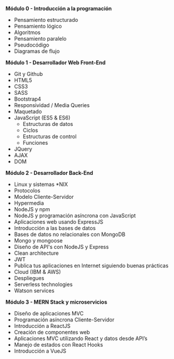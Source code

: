 __Módulo 0 - Introducción a la programación__
- Pensamiento estructurado
- Pensamiento lógico
- Algoritmos
- Pensamiento paralelo
- Pseudocódigo
- Diagramas de flujo

__Módulo 1 - Desarrollador Web Front-End__
- Git y Github
- HTML5
- CSS3
- SASS 
- Bootstrap4
- Responsividad / Media Queries
- Maquetado
- JavaScript (ES5 & ES6)
  - Estructuras de datos
  - Ciclos
  - Estructuras de control
  - Funciones
- JQuery
- AJAX
- DOM

__Módulo 2 - Desarrollador Back-End__
- Linux y sistemas *NIX
- Protocolos
- Modelo Cliente-Servidor
- Hypermedia
- NodeJS y npm
- NodeJS y programación asíncrona con JavaScript
- Aplicaciones web usando ExpressJS
- Introducción a las bases de datos
- Bases de datos no relacionales con MongoDB
- Mongo y mongoose
- Diseño de API's con NodeJS y Express
- Clean architecture
- JWT
- Publica tus aplicaciones en Internet siguiendo buenas prácticas
- Cloud (IBM & AWS)
- Despliegues
- Serverless technologies
- Watson services

__Módulo 3 - MERN Stack y microservicios__
- Diseño de aplicaciones MVC
- Programación asíncrona Cliente-Servidor
- Introducción a ReactJS
- Creación de componentes web
- Aplicaciones MVC utilizando React y datos desde API’s
- Manejo de estados con React Hooks
- Introducción a VueJS
